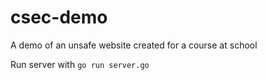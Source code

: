 # csec-demo
A demo of an unsafe website created for a course at school

Run server with `go run server.go`

